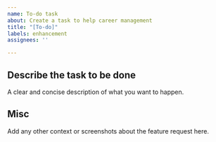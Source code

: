 ```yaml
---
name: To-do task
about: Create a task to help career management
title: "[To-do]"
labels: enhancement
assignees: ''

---
```


## Describe the task to be done
A clear and concise description of what you want to happen.

## Misc
Add any other context or screenshots about the feature request here.
